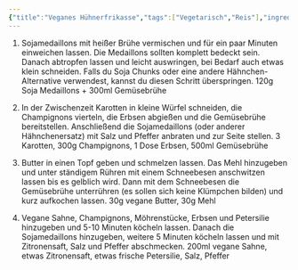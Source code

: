 ```yaml
---
{"title":"Veganes Hühnerfrikasse","tags":["Vegetarisch","Reis"],"ingredientList":[{"title":"4 Portionen","ingredients":["120g Soja Medaillons + 300ml Gemüsebrühe","500ml Gemüsebrühe - 2 TL Brühe","3 Karotten","300g Champignons","1 Dose Erbsen","30g vegane Butter","30ml Mehl","200ml vegane Sahne","etwas Zitronensaft","etwas frische Petersilie","Salz, Pfeffer"]}]}
---
```

1. Sojamedaillons mit heißer Brühe vermischen und für ein paar Minuten einweichen lassen. Die Medaillons sollten komplett bedeckt sein. Danach abtropfen lassen und leicht auswringen, bei Bedarf auch etwas klein schneiden. Falls du Soja Chunks oder eine andere Hähnchen-Alternative verwendest, kannst du diesen Schritt überspringen.
120g Soja Medaillons + 300ml Gemüsebrühe

2. In der Zwischenzeit Karotten in kleine Würfel schneiden, die Champignons vierteln, die Erbsen abgießen und die Gemüsebrühe bereitstellen. Anschließend die Sojamedaillons (oder anderer Hähnchenersatz) mit Salz und Pfeffer anbraten und zur Seite stellen.
3 Karotten, 300g Champignons, 1 Dose Erbsen, 500ml Gemüsebrühe

3. Butter in einen Topf geben und schmelzen lassen. Das Mehl hinzugeben und unter ständigem Rühren mit einem Schneebesen anschwitzen lassen bis es gelblich wird. Dann mit dem Schneebesen die Gemüsebrühe unterrühren (es sollen sich keine Klümpchen bilden) und kurz aufkochen lassen.
30g vegane Butter, 30g Mehl

4. Vegane Sahne, Champignons, Möhrenstücke, Erbsen und Petersilie hinzugeben und 5-10 Minuten köcheln lassen. Danach die Sojamedaillons hinzugeben, weitere 5 Minuten köcheln lassen und mit Zitronensaft, Salz und Pfeffer abschmecken.
200ml vegane Sahne, etwas Zitronensaft, etwas frische Petersilie, Salz, Pfeffer